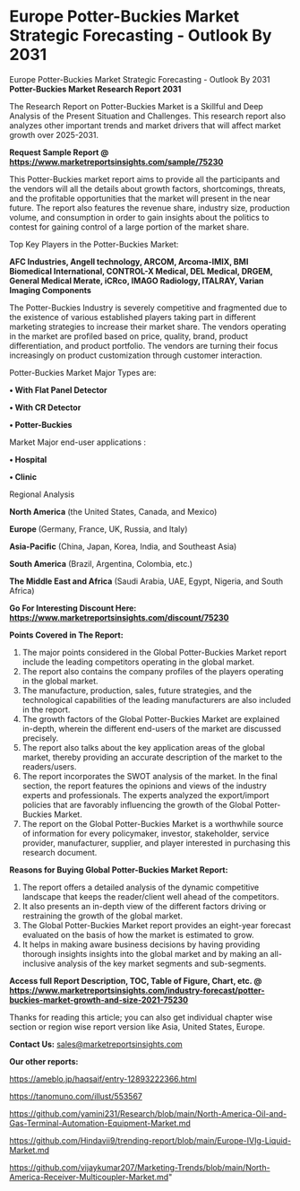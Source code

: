 # Europe Potter-Buckies Market Strategic Forecasting - Outlook By 2031
Europe Potter-Buckies Market Strategic Forecasting - Outlook By 2031
<strong>Potter-Buckies Market Research Report 2031</strong>

The Research Report on Potter-Buckies Market is a Skillful and Deep Analysis of the Present Situation and Challenges. This research report also analyzes other important trends and market drivers that will affect market growth over 2025-2031.

<strong>Request Sample Report @ <a href=https://www.marketreportsinsights.com/sample/75230>https://www.marketreportsinsights.com/sample/75230</a></strong>

This Potter-Buckies market report aims to provide all the participants and the vendors will all the details about growth factors, shortcomings, threats, and the profitable opportunities that the market will present in the near future. The report also features the revenue share, industry size, production volume, and consumption in order to gain insights about the politics to contest for gaining control of a large portion of the market share.

Top Key Players in the Potter-Buckies Market:

<strong>AFC Industries, Angell technology, ARCOM, Arcoma-IMIX, BMI Biomedical International, CONTROL-X Medical, DEL Medical, DRGEM, General Medical Merate, iCRco, IMAGO Radiology, ITALRAY, Varian Imaging Components</strong>

The Potter-Buckies Industry is severely competitive and fragmented due to the existence of various established players taking part in different marketing strategies to increase their market share. The vendors operating in the market are profiled based on price, quality, brand, product differentiation, and product portfolio. The vendors are turning their focus increasingly on product customization through customer interaction.

Potter-Buckies Market Major Types are:

<strong>• With Flat Panel Detector

• With CR Detector

• Potter-Buckies</strong>

Market Major end-user applications :

<strong>• Hospital

• Clinic</strong>

Regional Analysis

</u><strong><b>North America</b></strong> (the United States, Canada, and Mexico)

<strong><b>Europe </b></strong>(Germany, France, UK, Russia, and Italy)

<strong><b>Asia-Pacific</b></strong> (China, Japan, Korea, India, and Southeast Asia)

<strong><b>South America</b></strong> (Brazil, Argentina, Colombia, etc.)

<strong><b>The Middle East and Africa</b></strong> (Saudi Arabia, UAE, Egypt, Nigeria, and South Africa)

<strong>Go For Interesting Discount Here: <a href=https://www.marketreportsinsights.com/discount/75230>https://www.marketreportsinsights.com/discount/75230</a></strong>

<strong>Points Covered in The Report:</strong>
<ol>
  <li>The major points considered in the Global Potter-Buckies Market report include the leading competitors operating in the global market.</li>
  <li>The report also contains the company profiles of the players operating in the global market.</li>
  <li>The manufacture, production, sales, future strategies, and the technological capabilities of the leading manufacturers are also included in the report.</li>
  <li>The growth factors of the Global Potter-Buckies Market are explained in-depth, wherein the different end-users of the market are discussed precisely.</li>
  <li>The report also talks about the key application areas of the global market, thereby providing an accurate description of the market to the readers/users.</li>
  <li>The report incorporates the SWOT analysis of the market. In the final section, the report features the opinions and views of the industry experts and professionals. The experts analyzed the export/import policies that are favorably influencing the growth of the Global Potter-Buckies Market.</li>
  <li>The report on the Global Potter-Buckies Market is a worthwhile source of information for every policymaker, investor, stakeholder, service provider, manufacturer, supplier, and player interested in purchasing this research document.</li>
</ol>
<strong>Reasons for Buying Global Potter-Buckies Market Report:</strong>

<ol>
  <li>The report offers a detailed analysis of the dynamic competitive landscape that keeps the reader/client well ahead of the competitors.</li>
  <li>It also presents an in-depth view of the different factors driving or restraining the growth of the global market.</li>
  <li>The Global Potter-Buckies Market report provides an eight-year forecast evaluated on the basis of how the market is estimated to grow.</li>
  <li>It helps in making aware business decisions by having providing thorough insights insights into the global market and by making an all-inclusive analysis of the key market segments and sub-segments.</li>
</ol>
<strong>Access full Report Description, TOC, Table of Figure, Chart, etc. @ <a href=https://www.marketreportsinsights.com/industry-forecast/potter-buckies-market-growth-and-size-2021-75230>https://www.marketreportsinsights.com/industry-forecast/potter-buckies-market-growth-and-size-2021-75230</a></strong>


Thanks for reading this article; you can also get individual chapter wise section or region wise report version like Asia, United States, Europe.

<strong>Contact Us:</strong>
sales@marketreportsinsights.com

<strong>Our other reports:</strong>

<a href=https://ameblo.jp/haqsaif/entry-12893222366.html>https://ameblo.jp/haqsaif/entry-12893222366.html</a>

<a href=https://tanomuno.com/illust/553567>https://tanomuno.com/illust/553567</a>

<a href=https://github.com/yamini231/Research/blob/main/North-America-Oil-and-Gas-Terminal-Automation-Equipment-Market.md>https://github.com/yamini231/Research/blob/main/North-America-Oil-and-Gas-Terminal-Automation-Equipment-Market.md</a>

<a href=https://github.com/Hindavii9/trending-report/blob/main/Europe-IVIg-Liquid-Market.md>https://github.com/Hindavii9/trending-report/blob/main/Europe-IVIg-Liquid-Market.md</a>

<a href=https://github.com/vijaykumar207/Marketing-Trends/blob/main/North-America-Receiver-Multicoupler-Market.md>https://github.com/vijaykumar207/Marketing-Trends/blob/main/North-America-Receiver-Multicoupler-Market.md</a>"
